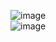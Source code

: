 
![image](https://github.com/user-attachments/assets/ac0b9f85-f054-49c8-b595-5739b6052a08)  
![image](https://github.com/user-attachments/assets/08de4268-9fc9-444f-9ad8-7b20f505eab2)

